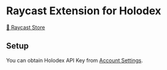 # Raycast Extension for Holodex

[🦋 Raycast Store](https://www.raycast.com/uetchy/holodex)

## Setup

You can obtain Holodex API Key from [Account Settings](https://holodex.net/login).
